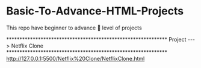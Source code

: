 # Basic-To-Advance-HTML-Projects
This repo  have  beginner  to advance 🔰 level of projects 

************************************************************* Project ---> Netflix Clone *************************************************************
http://127.0.0.1:5500/Netflix%20Clone/NetflixClone.html
